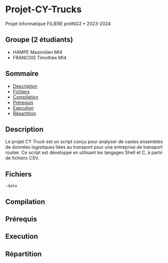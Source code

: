 # Projet-CY-Trucks
Projet informatique FILIERE préING2 • 2023-2024

## Groupe (2 étudiants)
  - HAMPE Maximilien MI4
  - FRANCOIS Timothée MI4
## Sommaire
  - [Description](##Description)
  - [Fichiers](##Fichiers)
  - [Compilation](##Compilation)
  - [Prérequis](##Prérequis)
  - [Execution](##Execution)
  - [Répartition](##Répartition)
## Description
Le projet CY Truck est un script conçu pour analyser de vastes ensembles de données logistiques liées au transport pour une entreprise de transport routier. Ce script est développé en utilisant les langages Shell et C, à partir de fichiers CSV.
## Fichiers 
`-data`
## Compilation

## Prérequis

## Execution

## Répartition


